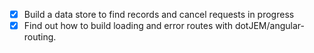 - [x] Build a data store to find records and cancel requests in progress
- [x] Find out how to build loading and error routes with dotJEM/angular-routing.
